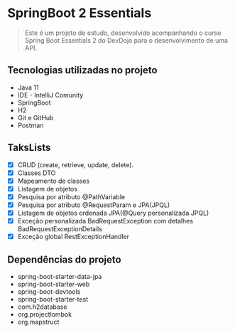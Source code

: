 # SpringBoot 2 Essentials

> Este é um projeto de estudo, desenvolvido acompanhando o curso Spring Boot Essentials 2 do DevDojo para o desenvolvimento de uma API.

## Tecnologias utilizadas no projeto
* Java 11
* IDE - IntelliJ Comunity
* SpringBoot
* H2
* Git e GitHub
* Postman

## TaksLists
- [x] CRUD (create, retrieve, update, delete).
- [x] Classes DTO
- [x] Mapeamento de classes
- [x] Listagem de objetos
- [x] Pesquisa por atributo @PathVariable 
- [x] Pesquisa por atributo @RequestParam e JPA(JPQL)
- [x] Listagem de objetos ordenada JPA(@Query personalizada JPQL)
- [x] Exceção personalizada BadRequestException com detalhes BadRequestExceptionDetails
- [x] Exceção global RestExceptionHandler

## Dependências do projeto
* spring-boot-starter-data-jpa
* spring-boot-starter-web
* spring-boot-devtools
* spring-boot-starter-test
* com.h2database
* org.projectlombok
* org.mapstruct

